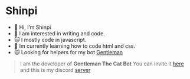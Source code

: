 # Shinpi

* 👋 Hi, I’m Shinpi
* 🤔 I am interested in writing and code.
* 🐱 I mostly code in javascript.
* 📖 Im currently learning how to code html and css.
* 🐱 Looking for helpers for my bot [Gentleman](https://github.com/Shinpi-Tekita/Shinpi-Stuff/tree/main/Gentleman)

> I am the developer of **Gentleman The Cat Bot** You can invite it [here](https://discord.com/oauth2/authorize?client_id=870413726711435297&permissions=1103203134710&scope=bot%20applications.commands) and this is my discord [server](https://discord.gg/j3YamACwPu')
